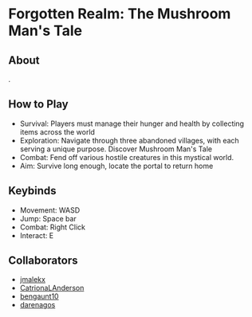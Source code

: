 # Forgotten Realm: The Mushroom Man's Tale
## About
.

## How to Play
* Survival: Players must manage their hunger and health by collecting items across the world
* Exploration: Navigate through three abandoned villages, with each serving a unique purpose. Discover Mushroom Man's Tale
* Combat: Fend off various hostile creatures in this mystical world.
* Aim: Survive long enough, locate the portal to return home

## Keybinds
* Movement: WASD
* Jump: Space bar
* Combat: Right Click
* Interact: E
## Collaborators

- [jmalekx](https://github.com/jmalekx)
- [CatrionaLAnderson](https://github.com/CatrionaLAnderson)
- [bengaunt10](https://github.com/bengaunt10)
- [darenagos](https://github.com/darenagos)
